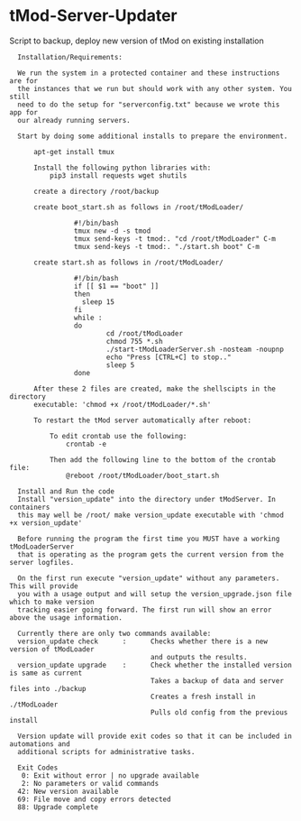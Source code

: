 # tMod-Server-Updater
Script to backup, deploy new version of tMod on existing installation

      Installation/Requirements:

      We run the system in a protected container and these instructions are for
      the instances that we run but should work with any other system. You still
      need to do the setup for "serverconfig.txt" because we wrote this app for
      our already running servers.

      Start by doing some additional installs to prepare the environment.

          apt-get install tmux

          Install the following python libraries with:
              pip3 install requests wget shutils

          create a directory /root/backup

          create boot_start.sh as follows in /root/tModLoader/

                    #!/bin/bash
                    tmux new -d -s tmod
                    tmux send-keys -t tmod:. "cd /root/tModLoader" C-m
                    tmux send-keys -t tmod:. "./start.sh boot" C-m

          create start.sh as follows in /root/tModLoader/

                    #!/bin/bash
                    if [[ $1 == "boot" ]]
                    then
                      sleep 15
                    fi
                    while :
                    do
                            cd /root/tModLoader
                            chmod 755 *.sh
                            ./start-tModLoaderServer.sh -nosteam -noupnp
                            echo "Press [CTRL+C] to stop.."
                            sleep 5
                    done

          After these 2 files are created, make the shellscipts in the directory
          executable: 'chmod +x /root/tModLoader/*.sh'

          To restart the tMod server automatically after reboot:

              To edit crontab use the following:
                  crontab -e

              Then add the following line to the bottom of the crontab file:
                  @reboot /root/tModLoader/boot_start.sh

      Install and Run the code
      Install "version_update" into the directory under tModServer. In containers
      this may well be /root/ make version_update executable with 'chmod +x version_update'

      Before running the program the first time you MUST have a working tModLoaderServer
      that is operating as the program gets the current version from the server logfiles.
      
      On the first run execute "version_update" without any parameters. This will provide
      you with a usage output and will setup the version_upgrade.json file which to make version
      tracking easier going forward. The first run will show an error above the usage information.

      Currently there are only two commands available:
      version_update check      :      Checks whether there is a new version of tModLoader
                                       and outputs the results.
      version_update upgrade    :      Check whether the installed version is same as current
                                       Takes a backup of data and server files into ./backup
                                       Creates a fresh install in ./tModLoader
                                       Pulls old config from the previous install

      Version update will provide exit codes so that it can be included in automations and
      additional scripts for administrative tasks.

      Exit Codes
       0: Exit without error | no upgrade available 
       2: No parameters or valid commands
      42: New version available
      69: File move and copy errors detected
      88: Upgrade complete

